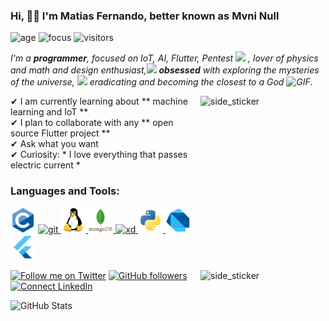 ### Hi, 🏂🏾 I'm Matias Fernando, better known as Mvni Null

![age](https://img.shields.io/badge/age-21-blue)
![focus](https://img.shields.io/badge/focus-IA-brightgreen)
![visitors](https://visitor-badge.herokuapp.com/badge?page_id=matiasdev30.github.profile)

<p>
  <em>
    I'm a <b>programmer</b>, focused on IoT, AI, Flutter, Pentest <img src="https://github.com/TheDudeThatCode/TheDudeThatCode/blob/master/Assets/Developer.gif" width="40px"> , lover of physics and math and design enthusiast,<img src="https://github.com/TheDudeThatCode/TheDudeThatCode/blob/master/Assets/Designer.gif" width="40px">  <b>obsessed</b> with exploring the mysteries of the universe, <img src="https://github.com/TheDudeThatCode/TheDudeThatCode/blob/master/Assets/Rocket.gif" width="18px"> eradicating and becoming the closest to a God <img alt="GIF" src="https://github.com/TheDudeThatCode/TheDudeThatCode/blob/master/Assets/gandalf_parrot.gif" width="20vw" />.
  </em>
</p>

<img align="right" width=200px height=200px alt="side_sticker" src="https://media.giphy.com/media/oYQ9HRm5Mo7VXeMNVR/giphy.gif" />

✔ I am currently learning about ** machine learning and IoT ** <br>
✔ I plan to collaborate with any ** open source Flutter project ** <br>
✔ Ask what you want <br>
✔ Curiosity: * I love everything that passes electric current *

<h3 align="left">Languages and Tools:</h3>
<p align="left">  <img src="https://raw.githubusercontent.com/devicons/devicon/master/icons/c/c-original.svg" alt="c" width="40" height="40"/> </a> <a href="https://www.w3schools.com/cpp/" target="_blank">  </a> </a> <a href="https://git-scm.com/" target="_blank"> <img src="https://www.vectorlogo.zone/logos/git-scm/git-scm-icon.svg" alt="git" width="40" height="40"/> </a>  </a> <a href="https://www.linux.org/" target="_blank"> <img src="https://raw.githubusercontent.com/devicons/devicon/master/icons/linux/linux-original.svg" alt="linux" width="40" height="40"/>  <a href="https://www.mongodb.com/" target="_blank"> <img src="https://raw.githubusercontent.com/devicons/devicon/master/icons/mongodb/mongodb-original-wordmark.svg" alt="mongodb" width="40" height="40"/>   </a> <a href="https://www.adobe.com/products/xd.html" target="_blank"> <img src="https://cdn.worldvectorlogo.com/logos/adobe-xd.svg" alt="xd" width="40" height="40"/> </a> <a href="https://www.adobe.com/products/xd.html" target="_blank"> <img src="https://raw.githubusercontent.com/devicons/devicon/master/icons/python/python-original.svg" alt="xd" width="40" height="40"/> </a> <a href="https://www.adobe.com/products/xd.html" target="_blank"> <img src="https://raw.githubusercontent.com/github/explore/80688e429a7d4ef2fca1e82350fe8e3517d3494d/topics/dart/dart.png" alt="xd" width="40" height="40"/>  </a> <a href="https://www.adobe.com/products/xd.html" target="_blank"> <img src="https://raw.githubusercontent.com/github/explore/80688e429a7d4ef2fca1e82350fe8e3517d3494d/topics/flutter/flutter.png" alt="xd" width="40" height="40"/>    </a> </p>

<img align="right" width=200px height=200px alt="side_sticker" src="https://media.giphy.com/media/13HgwGsXF0aiGY/giphy.gif" />
 
[![Follow me on Twitter](https://img.shields.io/twitter/follow/mvni_null?style=social)](https://twitter.com/mvni_null)
[![GitHub followers](https://img.shields.io/github/followers/matiasdev30?style=social)](https://github.com/matiasdev30)
[![Connect LinkedIn](https://img.shields.io/badge/LinkedIn-informational?style=social&logo=linkedin)](https://www.linkedin.com/in/iam-matiasdev30/) 

![GitHub Stats](https://github-readme-stats.vercel.app/api?username=matiasdev30&hide_border=true&show_icons=true&include_all_commits=false&count_private=true&line_height=24&text_color=ffffff&icon_color=ffffff&bg_color=0D1117,0D1117,405de6&title_color=ffffff) 
